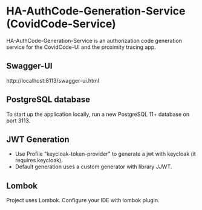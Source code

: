 # HA-AuthCode-Generation-Service (CovidCode-Service)
HA-AuthCode-Generation-Service is an authorization code generation service for the CovidCode-UI and the proximity tracing app.

## Swagger-UI
http://localhost:8113/swagger-ui.html

## PostgreSQL database
To start up the application locally, run a new PostgreSQL 11+ database on port 3113.

## JWT Generation
- Use Profile "keycloak-token-provider" to generate a jwt with keycloak (it requires keycloak).
- Default generation uses a custom generator with library JJWT.

## Lombok
 Project uses Lombok. Configure your IDE with lombok plugin.
